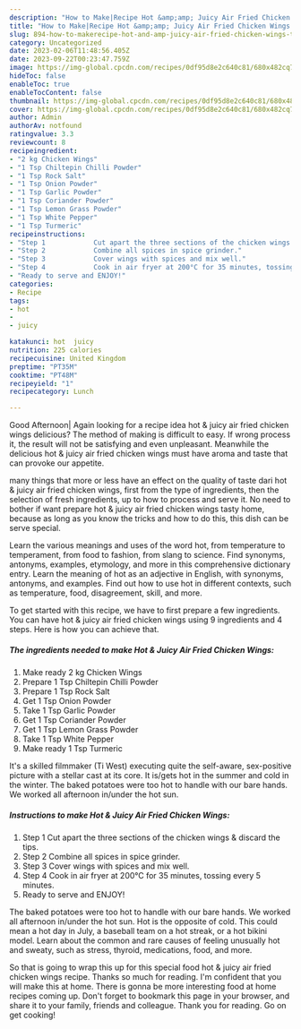 ```yaml
---
description: "How to Make|Recipe Hot &amp;amp; Juicy Air Fried Chicken Wings {That is Simple"
title: "How to Make|Recipe Hot &amp;amp; Juicy Air Fried Chicken Wings {That is Simple"
slug: 894-how-to-makerecipe-hot-and-amp-juicy-air-fried-chicken-wings-that-is-simple
category: Uncategorized
date: 2023-02-06T11:48:56.405Z
date: 2023-09-22T00:23:47.759Z
image: https://img-global.cpcdn.com/recipes/0df95d8e2c640c81/680x482cq70/hot-juicy-air-fried-chicken-wings-recipe-main-photo.jpg
hideToc: false
enableToc: true
enableTocContent: false
thumbnail: https://img-global.cpcdn.com/recipes/0df95d8e2c640c81/680x482cq70/hot-juicy-air-fried-chicken-wings-recipe-main-photo.jpg
cover: https://img-global.cpcdn.com/recipes/0df95d8e2c640c81/680x482cq70/hot-juicy-air-fried-chicken-wings-recipe-main-photo.jpg
author: Admin
authorAv: notfound
ratingvalue: 3.3
reviewcount: 8
recipeingredient:
- "2 kg Chicken Wings"
- "1 Tsp Chiltepin Chilli Powder"
- "1 Tsp Rock Salt"
- "1 Tsp Onion Powder"
- "1 Tsp Garlic Powder"
- "1 Tsp Coriander Powder"
- "1 Tsp Lemon Grass Powder"
- "1 Tsp White Pepper"
- "1 Tsp Turmeric"
recipeinstructions:
- "Step 1            Cut apart the three sections of the chicken wings &amp; discard the tips."
- "Step 2            Combine all spices in spice grinder."
- "Step 3            Cover wings with spices and mix well."
- "Step 4            Cook in air fryer at 200°C for 35 minutes, tossing every 5 minutes."
- "Ready to serve and ENJOY!"
categories:
- Recipe
tags:
- hot
- 
- juicy

katakunci: hot  juicy 
nutrition: 225 calories
recipecuisine: United Kingdom
preptime: "PT35M"
cooktime: "PT48M"
recipeyield: "1"
recipecategory: Lunch

---
```



Good Afternoon| Again looking for a recipe idea hot &amp; juicy air fried chicken wings delicious? The method of making is difficult to easy. If wrong process it, the result will not be satisfying and even unpleasant. Meanwhile the delicious hot &amp; juicy air fried chicken wings must have aroma and taste that can provoke our appetite.






many things that more or less have an effect on the quality of taste dari hot &amp; juicy air fried chicken wings, first from the type of ingredients, then the selection of fresh ingredients, up to how to process and serve it. No need to bother if want prepare hot &amp; juicy air fried chicken wings tasty home, because as long as you know the tricks and how to do this, this dish can be serve  special.


Learn the various meanings and uses of the word hot, from temperature to temperament, from food to fashion, from slang to science. Find synonyms, antonyms, examples, etymology, and more in this comprehensive dictionary entry. Learn the meaning of hot as an adjective in English, with synonyms, antonyms, and examples. Find out how to use hot in different contexts, such as temperature, food, disagreement, skill, and more.


To get started with this recipe, we have to first prepare a few ingredients. You can have hot &amp; juicy air fried chicken wings using 9 ingredients and 4 steps. Here is how you can achieve that.

<!--inarticleads1-->

##### The ingredients needed to make Hot &amp; Juicy Air Fried Chicken Wings:

1. Make ready 2 kg Chicken Wings
1. Prepare 1 Tsp Chiltepin Chilli Powder
1. Prepare 1 Tsp Rock Salt
1. Get 1 Tsp Onion Powder
1. Take 1 Tsp Garlic Powder
1. Get 1 Tsp Coriander Powder
1. Get 1 Tsp Lemon Grass Powder
1. Take 1 Tsp White Pepper
1. Make ready 1 Tsp Turmeric


It&#39;s a skilled filmmaker (Ti West) executing quite the self-aware, sex-positive picture with a stellar cast at its core. It is/gets hot in the summer and cold in the winter. The baked potatoes were too hot to handle with our bare hands. We worked all afternoon in/under the hot sun. 

<!--inarticleads2-->

##### Instructions to make Hot &amp; Juicy Air Fried Chicken Wings:

1. Step 1            Cut apart the three sections of the chicken wings &amp; discard the tips.
1. Step 2            Combine all spices in spice grinder.
1. Step 3            Cover wings with spices and mix well.
1. Step 4            Cook in air fryer at 200°C for 35 minutes, tossing every 5 minutes.
1. Ready to serve and ENJOY!

The baked potatoes were too hot to handle with our bare hands. We worked all afternoon in/under the hot sun. Hot is the opposite of cold. This could mean a hot day in July, a baseball team on a hot streak, or a hot bikini model. Learn about the common and rare causes of feeling unusually hot and sweaty, such as stress, thyroid, medications, food, and more. 

So that is going to wrap this up for this special food hot &amp; juicy air fried chicken wings recipe. Thanks so much for reading. I'm confident that you will make this at home. There is gonna be more interesting food at home recipes coming up. Don't forget to bookmark this page in your browser, and share it to your family, friends and colleague. Thank you for reading. Go on get cooking!
